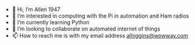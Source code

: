 - 👋 Hi, I’m Allen 1947
- 👀 I’m interested in computing with the Pi in automation and Ham radios
- 🌱 I’m currently learning Python
- 💞️ I’m looking to collaborate on automated internet of things
- 📫 How to reach me is with my email address alhiggins@wowway.com

<!---
Allenhig1947/Allenhig1947 is a ✨ special ✨ repository because its `README.md` (this file) appears on your GitHub profile.
You can click the Preview link to take a look at your changes.
--->
